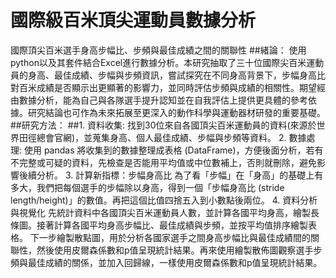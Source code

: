 # 國際級百米頂尖運動員數據分析

國際頂尖百米選手身高步幅比、步頻與最佳成績之間的關聯性
##緒論：
使用python以及其套件結合Excel進行數據分析。本研究抽取了三十位國際尖百米運動員的身高、最佳成績、步幅與步頻資訊，嘗試探究在不同身高背景下，步幅身高比對百米成績是否顯示出更顯著的影響力，並同時評估步頻與成績的相關性。期望經由數據分析，能為自己與各隊選手提升認知並在自我評估上提供更具體的參考依據。研究結論也可作為未來拓展至更深入的動作科學與運動器材研發的重要基礎。
##研究方法：
##1. 資料收集:
找到30位來自各國頂尖百米運動員的資料(來源於世界田徑總會官網)，並蒐集身高、個人最佳成績、步幅與步頻等資料。
2. 數據處理:
使用 pandas 將收集到的數據整理成表格 (DataFrame)，方便後面分析，若有不完整或可疑的資料，先檢查是否能用平均值或中位數補上，否則就刪除，避免影響後續分析。
3. 計算新指標：步幅身高比
為了看「步幅」在「身高」的基礎上有多大，我們把每個選手的步幅除以身高，得到一個「步幅身高比 (stride length/height)」的數值。再把這個比值四捨五入到小數點後兩位。
4. 資料分析與視覺化
先統計資料中各國頂尖百米運動員人數，並計算各國平均身高，繪製長條圖。接著計算各國平均身高步幅比、最佳成績與步頻，並按平均值排序繪製表格。
下一步繪製散點圖，用於分析各國家選手之間身高步幅比與最佳成績間的關聯性，然後使用皮爾森係數和p值呈現統計結果。再來使用繪製散佈圖觀察選手步頻與最佳成績的關係，並加入回歸線，一樣使用皮爾森係數和p值呈現統計結果。
